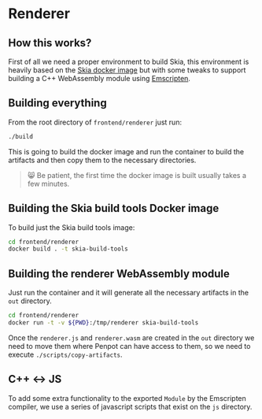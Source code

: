# Renderer

## How this works?

First of all we need a proper environment to build Skia, this
environment is heavily based on the [Skia docker image](https://github.com/google/skia/blob/main/docker/skia-release/Dockerfile) but with some tweaks to support building
a C++ WebAssembly module using [Emscripten](https://emscripten.org/index.html).

## Building everything

From the root directory of `frontend/renderer` just run:

```sh
./build
```

This is going to build the docker image and run the container to build
the artifacts and then copy them to the necessary directories.

> :smile_cat: Be patient, the first time the docker image is built usually takes
> a few minutes.

## Building the Skia build tools Docker image

To build just the Skia build tools image:

```sh
cd frontend/renderer
docker build . -t skia-build-tools
```

## Building the renderer WebAssembly module

Just run the container and it will generate all the necessary
artifacts in the `out` directory.

```sh
cd frontend/renderer
docker run -t -v ${PWD}:/tmp/renderer skia-build-tools
```

Once the `renderer.js` and `renderer.wasm` are created in the `out` directory
we need to move them where Penpot can have access to them, so we need to execute
`./scripts/copy-artifacts`.

## C++ <-> JS

To add some extra functionality to the exported `Module` by the Emscripten
compiler, we use a series of javascript scripts that exist on the `js` directory.
